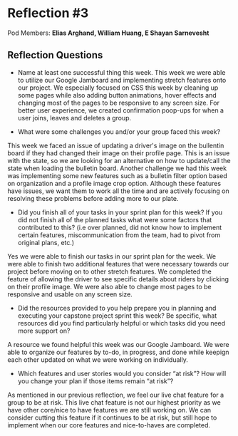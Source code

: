 # Reflection #3

Pod Members: **Elias Arghand, William Huang, E Shayan Sarnevesht**

## Reflection Questions

* Name at least one successful thing this week.
This week we were able to utilize our Google Jamboard and implementing stretch features onto our project. We especially focused on CSS this week by cleaning up some pages while also adding button animations, hover effects and changing most of the pages to be responsive to any screen size. For better user experience, we created confirmation poop-ups for when a user joins, leaves and deletes a group. 

* What were some challenges you and/or your group faced this week?

This week we faced an issue of updating a driver's image on the bullentin board if they had changed their image on their profile page. This is an issue with the state, so we are looking for an alternative on how to update/call the state when loading the bulletin board. Another challenge we had this week was implementing some new features such as a bulletin filter option based on organization and a profile image crop option. Although these features have issues, we want them to work all the time and are actively focusing on resolving these problems before adding more to our plate.

* Did you finish all of your tasks in your sprint plan for this week? If you did not finish all of the planned tasks what were some factors that contributed to this?  (i.e over planned, did not know how to implement certain features, miscommunication from the team, had to pivot from original plans, etc.)

Yes we were able to finish our tasks in our sprint plan for the week. We were able to finish two additional features that were necessary towards our project before moving on to other stretch features. We completed the feature of allowing the driver to see specific details about riders by clicking on their profile image. We were also able to change most pages to be responsive and usable on any screen size.

* Did the resources provided to you help prepare you in planning and executing your capstone project sprint this week? Be specific, what resources did you find particularly helpful or which tasks did you need more support on?

A resource we found helpful this week was our Google Jamboard. We were able to organize our features by to-do, in progress, and done while keepign each other updated on what we were working on individually. 

* Which features and user stories would you consider “at risk”? How will you change your plan if those items remain “at risk”?

As mentioned in our previous reflection, we feel our live chat feature for a group to be at risk. This live chat feature is not our highest priority as we have other core/nice to have features we are still working on. We can consider cutting this feature if it continues to be at risk, but still hope to implement when our core features and nice-to-haves are completed.

